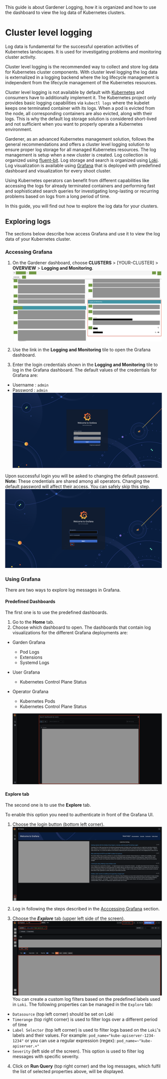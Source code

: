This guide is about Gardener Logging, how it is organized and how to use the dashboard to view the log data of Kubernetes clusters.

# Cluster level logging
Log data is fundamental for the successful operation activities of Kubernetes landscapes. It is used for investigating problems and monitoring cluster activity.

Cluster level logging is the recommended way to collect and store log data for Kubernetes cluster components. With cluster level logging the log data is externalized
in a logging backend where the log lifecycle management is independent from the lifecycle management of the Kubernetes resources.

Cluster level logging is not available by default with [Kubernetes](https://kubernetes.io/docs/concepts/cluster-administration/logging/#cluster-level-logging-architectures) and consumers have to additionally implement it.
The Kubernetes project only provides basic logging capabilities via `kubectl logs` where the kubelet keeps one terminated container with its logs.
When a pod is evicted from the node, all corresponding containers are also evicted, along with their logs.
This is why the default log storage solution is considered short-lived and not sufficient when you want to properly operate a Kubernetes environment.

Gardener, as an advanced Kubernetes management solution, follows the general recommendations and offers a cluster level logging solution to ensure proper log storage for all managed Kubernetes resources.
The log management is setup when a new cluster is created.
Log collection is organized using [fluent-bit](https://fluentbit.io).
Log storage and search is organized using [Loki](https://grafana.com/oss/loki).
Log visualization is available using [Grafana](https://grafana.com/grafana) that is deployed with predefined dashboard and visualization for every shoot cluster.


Using Kubernetes operators can benefit from different capabilities like accessing the logs for
already terminated containers and performing fast and sophisticated search queries for investigating long-lasting or recurring problems based on logs from a long period of time.

In this guide, you will find out how to explore the log data for your clusters.

## Exploring logs

The sections below describe how access Grafana and use it to view the log data of your Kubernetes cluster.

### Accessing Grafana
1. On the Gardener dashboard, choose **CLUSTERS** > [YOUR-CLUSTER] > **OVERVIEW** > **Logging and Monitoring**.
![Navigate to Logging and Monitoring Tile](images/gardener-dashboard-logging.png)

2. Use the link in the **Logging and Monitoring** tile to open the Grafana dashboard.
3. Enter the login credentials shown in the **Logging and Monitoring** tile to log in the Grafana dashboard.
The default values of the credentials for Grafana are:
- Username : `admin`
- Password : `admin`
![Login Screen](images/login-credentials.png)

Upon successful login you will be asked to changing the default password.
**Note:** These credentials are shared among all operators. Changing the default password will affect their access. You can safely skip this step.
![Button to Skip Password Change](images/skip-password-change.png)

### Using Grafana

There are two ways to explore log messages in Grafana.

#### Predefined Dashboards
The first one is to use the predefined dashboards.
1. Go to the **Home** tab.
2. Choose which dashboard to open.
The dashboards that contain log visualizations for the different Grafana deployments are:

  * Garden Grafana
    * Pod Logs
    * Extensions
    * Systemd Logs
  * User Grafana
    * Kubernetes Control Plane Status
  * Operator Grafana
    * Kubernetes Pods
    * Kubernetes Control Plane Status

    ![Dashboard Navigator](images/dashboards.png)

#### Explore tab
The second one is to use the **Explore** tab.

To enable this option you need to authenticate in front of the Grafana UI.
1. Choose the login button (bottom left corner).
![Login Button on Grafana Home Screen](images/login-button.png)

2. Log in following the steps described in the [Acccessing Grafana](#accessing-grafana) section.
3. Choose the ***Explore*** tab (upper left side of the screen).
![Grafana Explore Tab](images/explore-logs.png)
You can create a custom log filters based on the predefined labels used in `Loki`.
The following properties can be managed in the `Explore` tab:
- `Datasource` (top left corner) should be set on Loki
- `Timerange` (top right corner) is used to filter logs over a different period of time
- `Label Selector` (top left corner) is used to filter logs based on the `Loki`'s labels and their values.
For example:
`pod_name="kube-apiserver-1234-1234"` or you can use a regular expression (regex): `pod_name=~"kube-apiserver.+"`
- `Severity` (left side of the screen). This option is used to filter log messages with specific severity.

4. Click on **Run Query** (top right corner) and the log messages, which fulfil the list of selected properties above, will be displayed.
